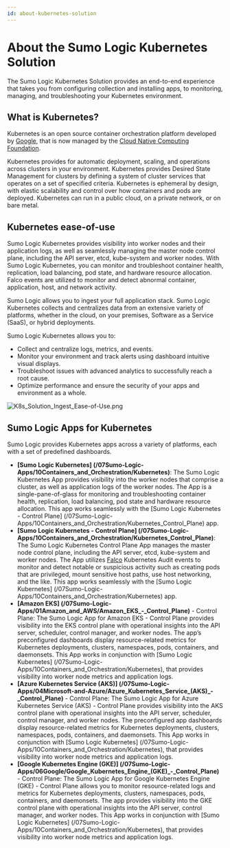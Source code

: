 ```yaml
---
id: about-kubernetes-solution
---
```


# About the Sumo Logic Kubernetes Solution

The Sumo Logic Kubernetes Solution provides an end-to-end experience that takes you from configuring collection and installing apps, to monitoring, managing, and troubleshooting your Kubernetes environment.

## What is Kubernetes?

Kubernetes is an open source container orchestration platform developed by [Google](https://cloud.google.com/kubernetes/), that is now managed by the [Cloud Native Computing Foundation](https://www.cncf.io/). 

Kubernetes provides for automatic deployment, scaling, and operations across clusters in your environment. Kubernetes provides Desired State Management for clusters by defining a system of cluster services that operates on a set of specified criteria. Kubernetes is ephemeral by design, with elastic scalability and control over how containers and pods are deployed. Kubernetes can run in a public cloud, on a private network, or on bare metal.

## Kubernetes ease-of-use

Sumo Logic Kubernetes provides visibility into worker nodes and their application logs, as well as seamlessly managing the master node control plane, including the API server, etcd, kube-system and worker nodes. With Sumo Logic Kubernetes, you can monitor and troubleshoot container health, replication, load balancing, pod state, and hardware resource allocation. Falco events are utilized to monitor and detect abnormal container, application, host, and network activity. 

Sumo Logic allows you to ingest your full application stack. Sumo Logic Kubernetes collects and centralizes data from an extensive variety of platforms, whether in the cloud, on your premises, Software as a Service (SaaS), or hybrid deployments.

Sumo Logic Kubernetes allows you to:

* Collect and centralize logs, metrics, and events.
* Monitor your environment and track alerts using dashboard intuitive visual displays.
* Troubleshoot issues with advanced analytics to successfully reach a root cause.
* Optimize performance and ensure the security of your apps and environment as a whole.

![K8s_Solution_Ingest_Ease-of-Use.png](/img/kubernetes/K8s_Solution_Ingest_Ease-of-Use.png)

## Sumo Logic Apps for Kubernetes

Sumo Logic provides Kubernetes apps across a variety of platforms, each
with a set of predefined dashboards. 

* **[Sumo Logic Kubernetes] (/07Sumo-Logic-Apps/10Containers_and_Orchestration/Kubernetes)**: The Sumo Logic Kubernetes App provides visibility into the worker nodes that comprise a cluster, as well as application logs of the worker nodes. The App is a single-pane-of-glass for monitoring and troubleshooting container health, replication, load balancing, pod state and hardware resource allocation. This app works seamlessly with the [Sumo Logic Kubernetes - Control Plane] (/07Sumo-Logic-Apps/10Containers_and_Orchestration/Kubernetes_Control_Plane) app.
* **[Sumo Logic Kubernetes - Control Plane] (/07Sumo-Logic-Apps/10Containers_and_Orchestration/Kubernetes_Control_Plane)**: The Sumo Logic Kubernetes Control Plane App manages the master node control plane, including the API server, etcd, kube-system and worker nodes. The App utilizes [Falco](https://falco.org/docs/) Kubernetes Audit events to monitor and detect notable or suspicious activity such as creating pods that are privileged, mount sensitive host paths, use host networking, and the like. This app works seamlessly with the [Sumo Logic Kubernetes] (/07Sumo-Logic-Apps/10Containers_and_Orchestration/Kubernetes) app.
* **[Amazon EKS] (/07Sumo-Logic-Apps/01Amazon_and_AWS/Amazon_EKS_-_Control_Plane)** - Control Plane: The Sumo Logic App for Amazon EKS - Control Plane provides visibility into the EKS control plane with operational insights into the API server, scheduler, control manager, and worker nodes. The app’s preconfigured dashboards display resource-related metrics for Kubernetes deployments, clusters, namespaces, pods, containers, and daemonsets. This App works in conjunction with [Sumo Logic Kubernetes] (/07Sumo-Logic-Apps/10Containers_and_Orchestration/Kubernetes), that provides visibility into worker node metrics and application logs.
* **[Azure Kubernetes Service (AKS)] (/07Sumo-Logic-Apps/04Microsoft-and-Azure/Azure_Kubernetes_Service_(AKS)_-_Control_Plane)** - Control Plane: The Sumo Logic App for Azure Kubernetes Service (AKS) - Control Plane provides visibility into the AKS control plane with operational insights into the API server, scheduler, control manager, and worker nodes. The preconfigured app dashboards display resource-related metrics for Kubernetes deployments, clusters, namespaces, pods, containers, and daemonsets. This App works in conjunction with [Sumo Logic Kubernetes] (/07Sumo-Logic-Apps/10Containers_and_Orchestration/Kubernetes), that provides visibility into worker node metrics and application logs.
* **[Google Kubernetes Engine (GKE)] (/07Sumo-Logic-Apps/06Google/Google_Kubernetes_Engine_(GKE)_-_Control_Plane)** - Control Plane: The Sumo Logic App for Google Kubernetes Engine (GKE) - Control Plane allows you to monitor resource-related logs and metrics for Kubernetes deployments, clusters, namespaces, pods, containers, and daemonsets. The app provides visibility into the GKE control plane with operational insights into the API server, control manager, and worker nodes. This App works in conjunction with [Sumo Logic Kubernetes] (/07Sumo-Logic-Apps/10Containers_and_Orchestration/Kubernetes), that provides visibility into worker node metrics and application logs.

 

